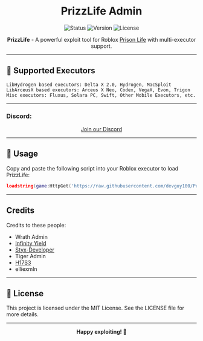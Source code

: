 <h1 align="center">PrizzLife Admin</h1>

<p align="center">
  <img src="https://img.shields.io/badge/Status-Active-green" alt="Status">
  <img src="https://img.shields.io/badge/Version-0.9.8-blue" alt="Version">
  <img src="https://img.shields.io/github/license/devguy100/PrizzLife" alt="License">
</p>

<p align="center">
  <strong>PrizzLife</strong> - A powerful exploit tool for Roblox <a href="https://www.roblox.com/games/155615604/Prison-Life">Prison Life</a> with multi-executor support.
</p>

---

## 🚀 Supported Executors

```plaintext
LibHydrogen based executors: Delta X 2.0, Hydrogen, MacSploit
LibArceusX based executors: Arceus X Neo, Codex, VegaX, Evon, Trigon
Misc executors: Fluxus, Solara PC, Swift, Other Mobile Executors, etc.
```

---

### Discord:
<div style="text-align: center;">
  <a href="https://discord.gg/pnh2RyzR6W" target="_blank">Join our Discord</a>
</div>

---

## 🔗 Usage

Copy and paste the following script into your Roblox executor to load PrizzLife:

```lua
loadstring(game:HttpGet('https://raw.githubusercontent.com/devguy100/PrizzLife/main/pladmin.lua'))()
```

---

## Credits

Credits to these people:

- Wrath Admin
- [Infinity Yield](https://raw.githubusercontent.com/edgeiy/infiniteyield/master/source)
- [Styx-Developer](https://github.com/Styx-Developer)
- Tiger Admin
- [H17S3](https://github.com/h17s3)
- elliexmln

---

## 📜 License

This project is licensed under the MIT License. See the LICENSE file for more details.

---

<p align="center">
  <strong>Happy exploiting! 🚀</strong>
</p>
